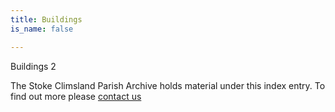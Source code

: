 ```yaml
---
title: Buildings
is_name: false

---
```


Buildings 2


The Stoke Climsland Parish Archive holds material under this index entry. To find out more please [contact us](/contact/)
